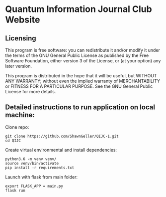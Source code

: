 # Quantum Information Journal Club Website

## Licensing
This program is free software: you can redistribute it and/or modify it under the terms of the GNU General Public License as published by the Free Software Foundation, either version 3 of the License, or (at your option) any later version.

This program is distributed in the hope that it will be useful, but WITHOUT ANY WARRANTY; without even the implied warranty of MERCHANTABILITY or FITNESS FOR A PARTICULAR PURPOSE.  See the GNU General Public License for more details.

## Detailed instructions to run application on local machine:

Clone repo: 
```
git clone https://github.com/ShawnGeller/QIJC-1.git
cd QIJC
```

Create virtual environmental and install dependencies:
```
python3.6 -m venv venv/
source venv/bin/activate
pip install -r requirements.txt
```

Launch with flask from main folder:
```
export FLASK_APP = main.py
flask run
```
